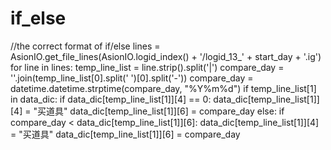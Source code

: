if_else
=======
//the correct format of if/else
lines = AsionIO.get_file_lines(AsionIO.logid_index() + '/logid_13_' + start_day + '.ig')
for line in lines:
    temp_line_list = line.strip().split('|')
    compare_day = ''.join(temp_line_list[0].split(' ')[0].split('-'))
    compare_day = datetime.datetime.strptime(compare_day, "%Y%m%d")
    if temp_line_list[1] in data_dic:
        if data_dic[temp_line_list[1]][4] == 0:
            data_dic[temp_line_list[1]][4] = "买道具"
            data_dic[temp_line_list[1]][6] = compare_day
        else:
            if compare_day < data_dic[temp_line_list[1]][6]:
                data_dic[temp_line_list[1]][4] = "买道具"
                data_dic[temp_line_list[1]][6] = compare_day
